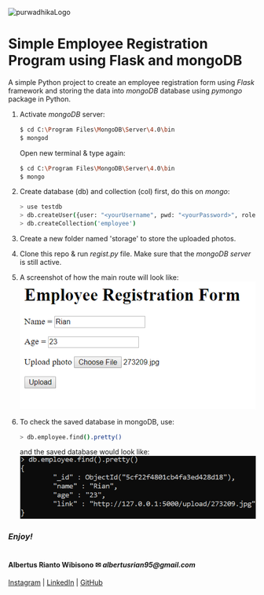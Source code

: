 ![purwadhikaLogo](https://d1ah56qj523gwb.cloudfront.net/uploads/organizations/logos/1538557444-kcgv11HXelvcOnlyrGcEpfwAf6hbPMhC.png)

# Simple Employee Registration Program using Flask and mongoDB
A simple Python project to create an employee registration form using *Flask* framework and storing the data into *mongoDB* database using *pymongo* package in Python.
1. Activate *mongoDB* server:
    ```bash
    $ cd C:\Program Files\MongoDB\Server\4.0\bin
    $ mongod
    ```
    Open new terminal & type again:
    ```bash
    $ cd C:\Program Files\MongoDB\Server\4.0\bin
    $ mongo
    ```
2. Create database (db) and collection (col) first, do this on *mongo*:
    ```bash
    > use testdb
    > db.createUser({user: "<yourUsername", pwd: "<yourPassword>", roles: ["readWrite", "dbAdmin"]})
    > db.createCollection('employee')
    ```

2. Create a new folder named 'storage' to store the uploaded photos.

3. Clone this repo & run *regist.py* file. Make sure that the *mongoDB server* is still active.

4. A screenshot of how the main route will look like:
    ![HomeRoute](./ss1.png)
    
5. To check the saved database in mongoDB, use:
    ```bash
    > db.employee.find().pretty()
    ```
    and the saved database would look like:
    ![mySQLsaveddatabase](./ss2.png)

### **_Enjoy!_**

#

#### Albertus Rianto Wibisono ✉ _albertusrian95@gmail.com_

[Instagram](https://www.facebook.com/rian__wibisono) | 
[LinkedIn](https://www.linkedin.com/in/albertusrian95/) |
[GitHub](https://www.github.com/RiantoWibisono)
